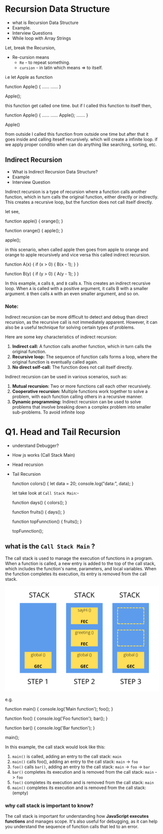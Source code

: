 
# Recursion Data Structure
- what is Recursion Data Structure
- Example.
- Interview Questions
- While loop with Array Strings


Let, break the Recursion,
- Re-cursion means
  - `Re` -  to repeat something.
  - `cursion` - in latin which means => to itself.

i.e let Apple as function


  function Apple() {
    ......
    ......
  }

  Apple();

  this function get called one time. but if I called this function to itself then,


  function Apple() {
    ......
    ......
    Apple();
    .......
  }

  Apple()


from outside I called this function from outside one time but after that it goes inside and calling iteself recursively. which will create a infinite loop.
if we apply proper conditio when can do anything like searching, sorting, etc.


## Indirect Recursion
- What is Indirect Recursion Data Structure?
- Example
- Interview Question


Indirect recursion is a type of recursion where a function calls another function, which in turn calls the original function, either directly or indirectly. This creates a recursive loop, but the function does not call itself directly.


let see,

  function apple() {
    orange();
  }

  function orange() {
    apple();
  }

  apple();




in this scenario, when called apple then goes from apple to orange and orange to apple recursively and vice versa this called indirect recursion.


  function A(x) {
    if (x > 0) {
      B(x - 1);
    }
  }

  function B(y) {
    if (y > 0) {
      A(y - 1);
    }
  }

In this example, `A` calls `B`, and `B` calls `A`. This creates an indirect recursive loop. When `A` is called with a positive argument, it calls B with a smaller argument. `B` then calls `A` with an even smaller argument, and so on.

### Note:

  Indirect recursion can be more difficult to detect and debug than direct recursion, as the recursive call is not immediately apparent. However, it can also be a useful technique for solving certain types of problems.

  Here are some key characteristics of indirect recursion:

  1. **Indirect call:** A function calls another function, which in turn calls the original function.
  2. **Recursive loop:** The sequence of function calls forms a loop, where the original function is eventually called again.
  3. **No direct self-call:** The function does not call itself directly.

  Indirect recursion can be used in various scenarios, such as:

  1. **Mutual recursion:** Two or more functions call each other recursively.
  2. **Cooperative recursion:** Multiple functions work together to solve a problem, with each function calling others in a     recursive manner.
  3. **Dynamic programming:** Indirect recursion can be used to solve problems that involve breaking down a complex problem into smaller sub-problems.
    To avoid infinite loop


# Q1. Head and Tail Recursion
- understand Debugger?
- How js works (Call Stack Main)
- Head recursion
- Tail Recursion

  function colors() {
    let data = 20;
    console.log("data:", data);
  }


  let take look at `Call Stack Main`:-

  function days() {
    colors();
  }

  function fruits() {
    days();
  }

  function topFunnction() {
    fruits();
  }

  topFunnction();


## what is the `Call Stack Main` ?

The call stack is used to manage the execution of functions in a program. When a function is called, a new entry is added to the top of the call stack, which includes the function's name, parameters, and local variables. When the function completes its execution, its entry is removed from the call stack.


![alt text](./assets/callStack.png)


e.g.

  function main() {
    console.log('Main function');
    foo();
  }

  function foo() {
    console.log('Foo function');
    bar();
  }

  function bar() {
    console.log('Bar function');
  }

  main();

  
In this example, the call stack would look like this:

1. `main()` is called, adding an entry to the call stack: `main`
2. `main()` calls foo(), adding an entry to the call stack: `main` -> `foo`
3. `foo()` calls `bar()`, adding an entry to the call stack: `main` -> `foo` -> `bar`
4. `bar()` completes its execution and is removed from the call stack: `main` -> `foo`
5. `foo()` completes its execution and is removed from the call stack: `main`
6. `main()` completes its execution and is removed from the call stack: (empty)


### why call stack is important to know?

The call stack is important for understanding how __JavaScript executes functions__ and manages scope. It's also useful for debugging, as it can help you understand the sequence of function calls that led to an error.


